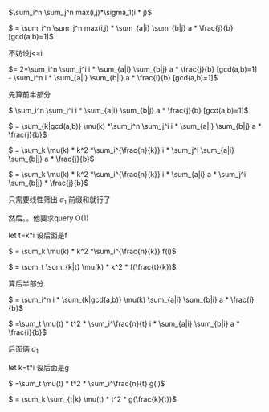 $\sum_i^n \sum_j^n max(i,j)*\sigma_1(i * j)$

$ = \sum_i^n \sum_j^n max(i,j) * \sum_{a|i} \sum_{b|j} a * \frac{j}{b} [gcd(a,b)=1]$

不妨设j<=i

$= 2*\sum_i^n \sum_j^i i * \sum_{a|i} \sum_{b|j} a * \frac{j}{b} [gcd(a,b)=1] - \sum_i^n i * \sum_{a|i} \sum_{b|i} a * \frac{i}{b} [gcd(a,b)=1]$

先算前半部分

$ \sum_i^n \sum_j^i i * \sum_{a|i} \sum_{b|j} a * \frac{j}{b} [gcd(a,b)=1]$

$ = \sum_{k|gcd(a,b)} \mu(k)  *\sum_i^n \sum_j^i i * \sum_{a|i} \sum_{b|j} a * \frac{j}{b}$

$ = \sum_k \mu(k) * k^2 *\sum_i^{\frac{n}{k}} i * \sum_j^i \sum_{a|i} \sum_{b|j} a * \frac{j}{b}$

$ = \sum_k \mu(k) * k^2 *\sum_i^{\frac{n}{k}} i * \sum_{a|i} a * \sum_j^i \sum_{b|j} * \frac{j}{b}$

只需要线性筛出 $\sigma_1$ 前缀和就行了

然后。。他要求query O(1)

let t=k*i 设后面是f

$ = \sum_k \mu(k) * k^2 *\sum_i^{\frac{n}{k}} f(i)$

$ = \sum_t \sum_{k|t} \mu(k) * k^2 * f(\frac{t}{k})$

算后半部分

$ = \sum_i^n i * \sum_{k|gcd(a,b)} \mu(k) \sum_{a|i} \sum_{b|i} a * \frac{i}{b}$

$ =\sum_t \mu(t) * t^2 * \sum_i^\frac{n}{t} i * \sum_{a|i} \sum_{b|i} a * \frac{i}{b}$

后面俩 $\sigma_1$

let k=t*i 设后面是g

$ =\sum_t \mu(t) * t^2 * \sum_i^\frac{n}{t} g(i)$

$ = \sum_k \sum_{t|k} \mu(t) * t^2 * g(\frac{k}{t})$

